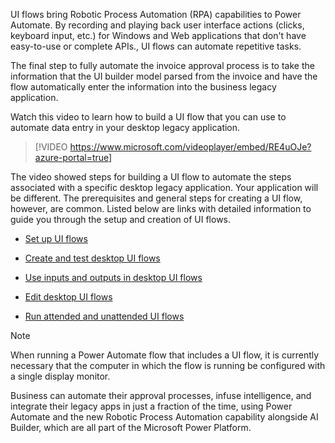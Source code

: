 UI flows bring Robotic Process Automation (RPA) capabilities to Power Automate. By recording and playing back user interface actions (clicks, keyboard input, etc.) for Windows and Web applications that don't have easy-to-use or complete APIs., UI flows can automate repetitive tasks.

The final step to fully automate the invoice approval process is to take the information that the UI builder model parsed from the invoice and have the flow automatically enter the information into the business legacy application.

Watch this video to learn how to build a UI flow that you can use to automate data entry in your desktop legacy application.

>[!VIDEO https://www.microsoft.com/videoplayer/embed/RE4uOJe?azure-portal=true]

The video showed steps for building a UI flow to automate the steps associated with a specific desktop legacy application. Your application will be different. The prerequisites and general steps for creating a UI flow, however, are common.  Listed below are links with detailed information to guide you through the setup and creation of UI flows.

- [Set up UI flows](https://docs.microsoft.com/power-automate/ui-flows/setup?azure-portal=true)

- [Create and test desktop UI flows](https://docs.microsoft.com/power-automate/ui-flows/create-desktop?azure-portal=true)

- [Use inputs and outputs in desktop UI flows](https://docs.microsoft.com/power-automate/ui-flows/inputs-outputs-desktop?azure-portal=true)

- [Edit desktop UI flows](https://docs.microsoft.com/power-automate/ui-flows/edit-desktop?azure-portal=true)

- [Run attended and unattended UI flows](https://docs.microsoft.com/power-automate/ui-flows/run-ui-flow?azure-portal=true)

>[!NOTE]
> When running a Power Automate flow that includes a UI flow, it is currently necessary that the computer in which the flow is running be configured with a single display monitor.

Business can automate their approval processes, infuse intelligence, and integrate their legacy apps in just a fraction of the time, using Power Automate and the new Robotic Process Automation capability alongside AI Builder, which are all part of the Microsoft Power Platform.

